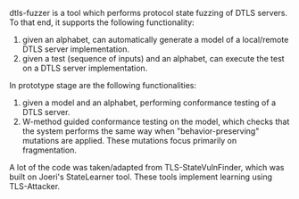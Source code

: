 dtls-fuzzer is a tool which performs protocol state fuzzing of DTLS servers. To that end, it supports the following functionality:
1. given an alphabet, can automatically generate a model of a local/remote DTLS server implementation.
2. given a test (sequence of inputs) and an alphabet, can execute the test on a DTLS server implementation.

In prototype stage are the following functionalities:
1. given a model and an alphabet, performing conformance testing of a DTLS server.
2. W-method guided conformance testing on the model, which checks that the system performs the same way when "behavior-preserving" mutations are applied.
These mutations focus primarily on fragmentation.


A lot of the code was taken/adapted from TLS-StateVulnFinder, which was built on Joeri's StateLearner tool. These tools implement learning using TLS-Attacker. 
